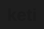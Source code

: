 # keti
<!DOCTYPE html>
<html lang="en">
<head>
    <meta charset="UTF-8">
    <meta name="viewport" content="width=device-width, initial-scale=1.0">
    <title>Keti Kvizhinadze</title>
    <style>
        /* Reset default margins and height */
        html, body {
            margin: 0;
            padding: 0;
            height: 100%;
            display: flex;
            justify-content: center;
            align-items: center;
            background: #1e1e1e; /* Dark background for effect */
            font-family: 'Arial', sans-serif;
        }

        h1 {
            font-size: 6vw; /* Responsive font size for mobile */
            background: linear-gradient(90deg, #ff6ec4, #7873f5);
            -webkit-background-clip: text;
            -webkit-text-fill-color: transparent;
            text-align: center;
            text-shadow: 2px 2px 10px rgba(0,0,0,0.5);
            animation: glow 2s ease-in-out infinite alternate;
        }

        /* Glow animation */
        @keyframes glow {
            0% {
                text-shadow: 2px 2px 10px rgba(0,0,0,0.5);
            }
            50% {
                text-shadow: 2px 2px 20px rgba(255,110,196,0.7), 0 0 30px rgba(120,115,245,0.5);
            }
            100% {
                text-shadow: 2px 2px 10px rgba(0,0,0,0.5);
            }
        }

        /* Make text scale a bit on hover (optional effect) */
        h1:hover {
            transform: scale(1.1);
            transition: transform 0.3s ease-in-out;
        }
    </style>
</head>
<body>
    <h1>Keti Kvizhinadze</h1>
</body>
</html>
